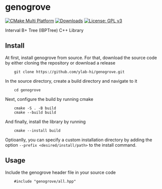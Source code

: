 # genogrove

[![CMake Multi Platform](https://github.com/ylab-hi/genogrove/actions/workflows/cmake-multi-platform.yml/badge.svg)](https://github.com/ylab-hi/genogrove/actions/workflows/cmake-multi-platform.yml)
[![Downloads](https://img.shields.io/github/downloads/ylab-hi/genogrove/total.svg)](https://img.shields.io/github/downloads/ylab-hi/genogrove/total.svg)
[![License: GPL v3](https://img.shields.io/badge/License-GPL%20v3-blue.svg)](http://www.gnu.org/licenses/gpl-3.0)

Interval B+ Tree (IBPTree) C++ Library

## Install

At first, install genogrove from source. For that, download the source code by either cloning the repository or download a release
```
    git clone https://github.com/ylab-hi/genogrove.git
```

In the source directory, create a build directory and navigate to it
```
    cd genogrove
```
Next, configure the build by running cmake
```
    cmake -S . -B build
    cmake --build build 
```
And finally, install the library by running
``` 
    cmake --install build 
```
Optioanlly, you can specify a custom installation directory by adding the option `--prefix <desired/install/path>` to the install command.

## Usage

Include the genogrove header file in your source code
```
    #include "genogrove/all.hpp"
```






